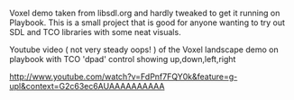 Voxel demo taken from libsdl.org and hardly tweaked to get it running on Playbook. This is a small project that is good for anyone wanting to try out SDL and TCO libraries with some neat visuals. 

Youtube video ( not very steady oops! ) of the Voxel landscape demo on playbook with TCO 'dpad' control showing up,down,left,right

http://www.youtube.com/watch?v=FdPnf7FQY0k&feature=g-upl&context=G2c63ec6AUAAAAAAAAAA
